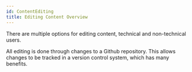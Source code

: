 ```yaml
---
id: ContentEditing
title: Editing Content Overview
---
```


There are multiple options for editing content, technical and non-technical users.

All editing is done through changes to a Github repository.  This allows changes to be tracked in a version control system, which has many benefits.



